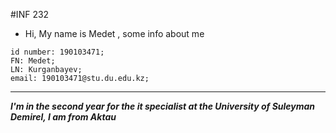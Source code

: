 #INF 232
- Hi, My name is Medet , some info about me
```
id number: 190103471;
FN: Medet;
LN: Kurganbayev;
email: 190103471@stu.du.edu.kz;

```
***
___I'm in the second year for the it specialist at the University of Suleyman Demirel, I am from Aktau___